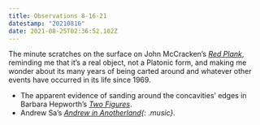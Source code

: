 ```yaml
---
title: Observations 8-16-21
datestamp: "20210816"
date: 2021-08-25T02:36:52.102Z
---
```

The minute scratches on the surface on John McCracken’s *[Red Plank](https://www.artic.edu/artworks/33775/red-plank)*, reminding me that it’s a real object, not a Platonic form, and making me wonder about its many years of being carted around and whatever other events have occurred in its life since 1969.
- The apparent evidence of sanding around the concavities’ edges in Barbara Hepworth’s *[Two Figures](https://www.artic.edu/artworks/65839/two-figures-menhirs)*.
- Andrew Sa’s *[Andrew in Anotherland](https://noonchorus.com/Andrew-Sa/?ltclid=862590e4-52ce-401d-abb3-889cba6b0f92){: .music}*.